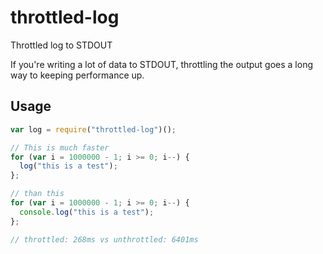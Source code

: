 throttled-log
=============

Throttled log to STDOUT

If you're writing a lot of data to STDOUT, throttling the output goes a long way to keeping performance up.

Usage
-----

```js
var log = require("throttled-log")();

// This is much faster
for (var i = 1000000 - 1; i >= 0; i--) {
  log("this is a test");
};

// than this
for (var i = 1000000 - 1; i >= 0; i--) {
  console.log("this is a test");
};

// throttled: 268ms vs unthrottled: 6401ms
```
